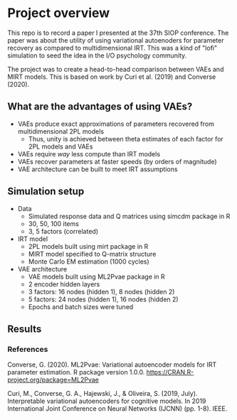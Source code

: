 # Project overview
This repo is to record a paper I presented at the 37th SIOP conference. The paper was about the utility of using variational autoenoders for parameter recovery as compared to multidimensional IRT. This was a kind of "lofi" simulation to seed the idea in the I/O psychology community.

The project was to create a head-to-head comparison between VAEs and MIRT models. This is based on work by Curi et al. (2019) and Converse (2020). 

## What are the advantages of using VAEs? 

- VAEs produce exact approximations of parameters recovered from multidimensional 2PL models
  - Thus, unity is achieved between theta estimates of each factor for 2PL models and VAEs
- VAEs require _way_ less compute than IRT models
- VAEs recover parameters at faster speeds (by orders of magnitude)
- VAE architecture can be built to meet IRT assumptions

## Simulation setup 
- Data 
  - Simulated response data and Q matrices using simcdm package in R 
  - 30, 50, 100 items
  - 3, 5 factors (correlated) 
- IRT model
  - 2PL models built using mirt package in R
  - MIRT model specified to Q-matrix structure
  - Monte Carlo EM estimation (1000 cycles)
- VAE architecture 
  - VAE models built using ML2Pvae package in R
  - 2 encoder hidden layers
  - 3 factors: 16 nodes (hidden 1), 8 nodes (hidden 2)
  - 5 factors: 24 nodes (hidden 1), 16 nodes (hidden 2) 
  - Epochs and batch sizes were tuned

## Results 


### References 
Converse, G. (2020). ML2Pvae: Variational autoencoder models for IRT parameter estimation. R package version 1.0.0. https://CRAN.R-project.org/package=ML2Pvae

Curi, M., Converse, G. A., Hajewski, J., & Oliveira, S. (2019, July). Interpretable variational autoencoders for cognitive models. In 2019 International Joint Conference on Neural Networks (IJCNN) (pp. 1-8). IEEE.
